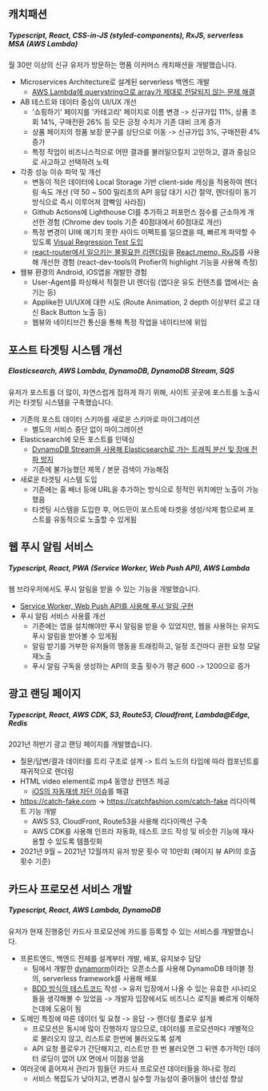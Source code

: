## 캐치패션
##### Typescript, React, CSS-in-JS (styled-components), RxJS, serverless MSA (AWS Lambda)

월 30만 이상의 신규 유저가 방문하는 명품 이커머스 캐치패션을 개발했습니다.

- Microservices Architecture로 설계된 serverless 백엔드 개발
    - [AWS Lambda에 querystring으로 array가 제대로 전달되지 않는 문제 해결](https://blog.hoseung.me/2021-05-19-aws-lambda-querystring)
- AB 테스트와 데이터 중심의 UI/UX 개선
    - '쇼핑하기' 페이지를 '카테고리' 페이지로 이름 변경 -> 신규가입 11%, 상품 조회 14%, 구매전환 26% 등 모든 긍정 수치가 기존 대비 크게 증가
    - 상품 페이지의 정품 보장 문구를 상단으로 이동 -> 신규가입 3%, 구매전환 4% 증가
    - 특정 작업이 비즈니스적으로 어떤 결과를 불러일으킬지 고민하고, 결과 중심으로 사고하고 선택하려 노력
- 각종 성능 이슈 파악 및 개선
    - 변동이 적은 데이터에 Local Storage 기반 client-side 캐싱을 적용하여 렌더링 속도 개선 (약 50 ~ 500 밀리초의 API 응답 대기 시간 절약, 렌더링이 동기 방식으로 즉시 이루어져 깜빡임 사라짐)
    - Github Actions에 Lighthouse CI를 추가하고 퍼포먼스 점수를 근소하게 개선한 경험 (Chrome dev tools 기준 40점대에서 60점대로 개선)
    - 특정 변경이 UI에 예기치 못한 사이드 이펙트를 일으켰을 때, 빠르게 파악할 수 있도록 [Visual Regression Test 도입](https://blog.hoseung.me/2021-02-10-visual-regression-test)
    - [react-router에서 일으키는 불필요한 리렌더링](https://blog.hoseung.me/2021-12-07-do-not-use-link)을 [React.memo, RxJS](https://blog.hoseung.me/2021-10-09-rxjs)를 사용해 개선한 경험 (react-dev-tools의 Profier의 highlight 기능을 사용해 측정)
- 웹뷰 환경의 Android, iOS앱을 개발한 경험
    - User-Agent를 파싱해서 적절한 UI 렌더링 (앱다운 유도 컨텐츠를 앱에서는 숨기는 등)
    - Applike한 UI/UX에 대한 시도 (Route Animation, 2 depth 이상부터 로고 대신 Back Button 노출 등)
    - 웹뷰와 네이티브간 통신을 통해 특정 작업을 네이티브에 위임

## 포스트 타겟팅 시스템 개선
##### Elasticsearch, AWS Lambda, DynamoDB, DynamoDB Stream, SQS
유저가 포스트를 더 많이, 자연스럽게 접하게 하기 위해, 사이트 곳곳에 포스트를 노출시키는 타겟팅 시스템을 구축했습니다.

- 기존의 포스트 데이터 스키마를 새로운 스키마로 마이그레이션
    - 별도의 서비스 중단 없이 마이그레이션
- Elasticsearch에 모든 포스트를 인덱싱
    - [DynamoDB Stream을 사용해 Elasticsearch로 가는 트래픽 분산 및 장애 전파 방지](https://blog.hoseung.me/2022-02-19-dynamodb-stream-elasticsearch)
    - 기존에 불가능했던 제목 / 본문 검색이 가능해짐
- 새로운 타겟팅 시스템 도입
    - 기존에는 홈 배너 등에 URL을 추가하는 방식으로 정적인 위치에만 노출이 가능했음
    - 타겟팅 시스템을 도입한 후, 어드민이 포스트에 타겟을 생성/삭제 함으로써 포스트를 유동적으로 노출할 수 있게됨

## 웹 푸시 알림 서비스
##### Typescript, React, PWA (Service Worker, Web Push API), AWS Lambda
웹 브라우저에서도 푸시 알림을 받을 수 있는 기능을 개발했습니다.

- [Service Worker, Web Push API를 사용해 푸시 알림 구현](https://blog.hoseung.me/2021-11-28-web-push-notification)
- 푸시 알림 서비스 사용률 개선
    - 기존에는 앱을 설치해야만 푸시 알림을 받을 수 있었지만, 웹을 사용하는 유저도 푸시 알림을 받아볼 수 있게됨
    - 알림 받기를 거부한 유저들의 행동을 트래킹하고, 일정 조건마다 권한 요청 모달 재노출
    - 푸시 알림 구독을 생성하는 API의 호출 횟수가 평균 600 -> 1200으로 증가

## 광고 랜딩 페이지
##### Typescript, React, AWS CDK, S3, Route53, Cloudfront, Lambda@Edge, Redis
2021년 하반기 광고 랜딩 페이지를 개발했습니다.

- 질문/답변/결과 데이터를 트리 구조로 설계 -> 트리 노드의 타입에 따라 컴포넌트를 재귀적으로 렌더링
- HTML video element로 mp4 동영상 컨텐츠 제공
    - [iOS의 자동재생 차단 이슈](https://webkit.org/blog/6784/new-video-policies-for-ios)를 해결
- https://catch-fake.com -> https://catchfashion.com/catch-fake 리다이렉트 기능 개발
    - AWS S3, CloudFront, Route53을 사용해 리다이렉션 구축
    - AWS CDK를 사용해 인프라 자동화, 테스트 코드 작성 및 비슷한 기능에 재사용할 수 있도록 템플릿화
- 2021년 9월 ~ 2021년 12월까지 유저 방문 횟수 약 10만회 (페이지 뷰 API의 호출 횟수 기준)

## 카드사 프로모션 서비스 개발
##### Typescript, React, AWS Lambda, DynamoDB
유저가 현재 진행중인 카드사 프로모션에 카드를 등록할 수 있는 서비스를 개발했습니다.

- 프론트엔드, 백엔드 전체를 설계부터 개발, 배포, 유지보수 담당
    - 팀에서 개발한 [dynamorm](https://github.com/serverless-seoul/dynamorm)이라는 오픈소스를 사용해 DynamoDB 테이블 정의, serverless framework를 사용해 배포
    - [BDD 방식의 테스트코드](https://blog.hoseung.me/2021-02-27-mocha-chai-bdd) 작성 -> 유저 입장에서 나올 수 있는 유효한 시나리오들을 생각해볼 수 있었음 -> 개발자 입장에서도 비즈니스 로직을 빠르게 이해하는데에 도움이 됨
- 도메인 특징에 따른 데이터 및 요청 -> 응답 -> 렌더링 플로우 설계
    - 프로모션은 동시에 많이 진행하지 않으므로, 데이터를 프로모션마다 개별적으로 불러오지 않고, 리스트로 한번에 불러오도록 설계
    - API 요청 플로우가 간단해지고, 리스트만 한 번 불러오면 그 뒤엔 추가적인 데이터 로딩이 없어 UX 면에서 이점을 얻음
- 여러곳에 흩어져서 관리가 힘들던 카드사 프로모션 데이터들을 하나로 정리
    - 서비스 복잡도가 낮아지고, 변경시 실수할 가능성이 줄어들어 생산성 향상
